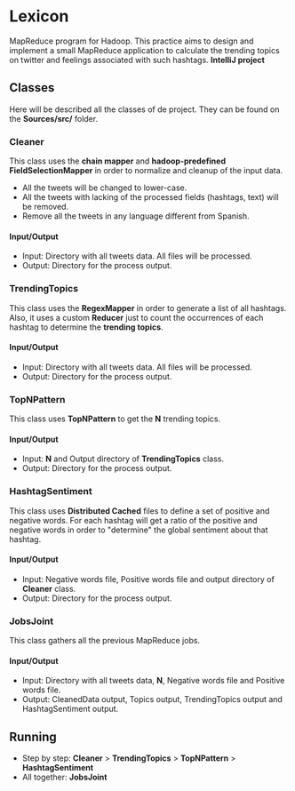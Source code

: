 # Lexicon
MapReduce program for Hadoop. This practice aims to design and implement a small MapReduce application to calculate the trending topics on twitter and feelings associated with such hashtags. **IntelliJ project**

## Classes
Here will be described all the classes of de project. They can be found on the **Sources/src/** folder.

### Cleaner
This class uses the **chain mapper** and **hadoop-predefined FieldSelectionMapper** in order to normalize and cleanup of the input data.
- All the tweets will be changed to lower-case.
- All the tweets with lacking of the processed fields (hashtags, text) will be removed.
- Remove all the tweets in any language different from Spanish.

#### Input/Output
- Input: Directory with all tweets data. All files will be processed.
- Output: Directory for the process output.

### TrendingTopics
This class uses the **RegexMapper** in order to generate a list of all hashtags. Also, it uses a custom **Reducer** just to count the occurrences of each hashtag to determine the **trending topics**.

#### Input/Output
- Input: Directory with all tweets data. All files will be processed.
- Output: Directory for the process output.

### TopNPattern
This class uses **TopNPattern** to get the **N** trending topics.

#### Input/Output
- Input: **N** and Output directory of **TrendingTopics** class.
- Output: Directory for the process output.

### HashtagSentiment
This class uses **Distributed Cached** files to define a set of positive and negative words. For each hashtag will get a ratio of the positive and negative words in order to "determine" the global sentiment about that hashtag.

#### Input/Output
- Input: Negative words file, Positive words file and output directory of **Cleaner** class.
- Output: Directory for the process output.

### JobsJoint
This class gathers all the previous MapReduce jobs.

#### Input/Output
- Input: Directory with all tweets data, **N**, Negative words file and Positive words file.
- Output: CleanedData output, Topics output, TrendingTopics output and HashtagSentiment output.

## Running
- Step by step: **Cleaner** > **TrendingTopics** > **TopNPattern** > **HashtagSentiment**
- All together: **JobsJoint**
